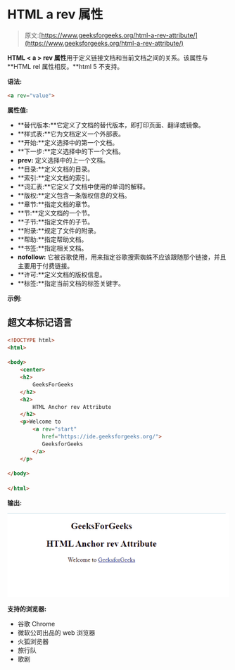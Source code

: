# HTML a rev 属性

> 原文:[https://www.geeksforgeeks.org/html-a-rev-attribute/](https://www.geeksforgeeks.org/html-a-rev-attribute/)

**HTML < a > rev 属性**用于定义链接文档和当前文档之间的关系。该属性与 **HTML rel 属性相反。**html 5 不支持。

**语法:**

```html
<a rev="value">
```

**属性值:**

*   **替代版本:**它定义了文档的替代版本，即打印页面、翻译或镜像。
*   **样式表:**它为文档定义一个外部表。
*   **开始:**定义选择中的第一个文档。
*   **下一步:**定义选择中的下一个文档。
*   **prev:** 定义选择中的上一个文档。
*   **目录:**定义文档的目录。
*   **索引:**定义文档的索引。
*   **词汇表:**它定义了文档中使用的单词的解释。
*   **版权:**定义包含一条版权信息的文档。
*   **章节:**指定文档的章节。
*   **节:**定义文档的一个节。
*   **子节:**指定文件的子节。
*   **附录:**规定了文件的附录。
*   **帮助:**指定帮助文档。
*   **书签:**指定相关文档。
*   **nofollow:** 它被谷歌使用，用来指定谷歌搜索蜘蛛不应该跟随那个链接，并且主要用于付费链接。
*   **许可:**定义文档的版权信息。
*   **标签:**指定当前文档的标签关键字。

**示例:**

## 超文本标记语言

```html
<!DOCTYPE html>
<html>

<body>
    <center>
    <h2>
        GeeksForGeeks
    </h2>
    <h2>
        HTML Anchor rev Attribute
    </h2>
    <p>Welcome to
        <a rev="start"
           href="https://ide.geeksforgeeks.org/">
           GeeksforGeeks
        </a>
    </p>

</body>

</html>
```

**输出:**

![](img/7f376fca1cd7cc55229e4c837a2e24ca.png)

**支持的浏览器:**

*   谷歌 Chrome
*   微软公司出品的 web 浏览器
*   火狐浏览器
*   旅行队
*   歌剧